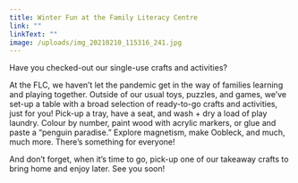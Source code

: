 ```yaml
---
title: Winter Fun at the Family Literacy Centre
link: ""
linkText: ""
image: /uploads/img_20210210_115316_241.jpg
---
```

Have you checked-out our single-use crafts and activities?                       

At the FLC, we haven’t let the pandemic get in the way of families learning and playing together. Outside of our usual toys, puzzles, and games, we’ve set-up a table with a broad selection of ready-to-go crafts and activities, just for you! Pick-up a tray, have a seat, and wash + dry a load of play laundry. Colour by number, paint wood with acrylic markers, or glue and paste a “penguin paradise.” Explore magnetism, make Oobleck, and much, much more. There’s something for everyone!

And don’t forget, when it’s time to go, pick-up one of our takeaway crafts to bring home and enjoy later. See you soon!